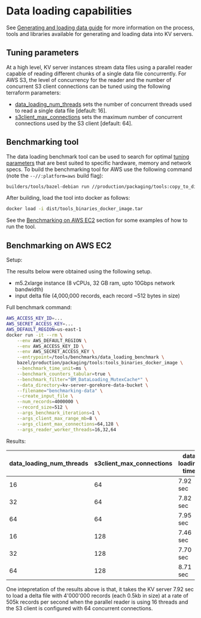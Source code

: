 # Data loading capabilities

See [Generating and loading data guide](loading_data.md) for more information on the process, tools
and libraries available for generating and loading data into KV servers.

## Tuning parameters

At a high level, KV server instances stream data files using a parallel reader capable of reading
different chunks of a single data file concurrently. For AWS S3, the level of concurrency for the
reader and the number of concurrent S3 client connections can be tuned using the following terraform
parameters:

-   [data_loading_num_threads](https://github.com/privacysandbox/fledge-key-value-service/blob/4d6f691b0d12f9604988c14f534f6e91f4025f29/production/terraform/aws/environments/kv_server_variables.tf)
    sets the number of concurrent threads used to read a single data file [default: 16].
-   [s3client_max_connections](https://github.com/privacysandbox/fledge-key-value-service/blob/4d6f691b0d12f9604988c14f534f6e91f4025f29/production/terraform/aws/environments/kv_server_variables.tf)
    sets the maximum number of concurrent connections used by the S3 client [default: 64].

## Benchmarking tool

The data loading benchmark tool can be used to search for optimal
[tuning parameters](#tuning-parameters) that are best suited to specific hardware, memory and
network specs. To build the benchmarking tool for AWS use the following command (note the
`--//:platform=aws` build flag):

```sh
builders/tools/bazel-debian run //production/packaging/tools:copy_to_dist --//:instance=local --//:platform=aws
```

After building, load the tool into docker as follows:

```sh
docker load -i dist/tools_binaries_docker_image.tar
```

See the [Benchmarking on AWS EC2](#benchmarking-on-aws-ec2) section for some examples of how to run
the tool.

## Benchmarking on AWS EC2

Setup:

The results below were obtained using the following setup.

-   m5.2xlarge instance (8 vCPUs, 32 GB ram, upto 10Gbps network bandwidth)
-   input delta file (4,000,000 records, each record ~512 bytes in size)

Full benchmark command:

```sh
AWS_ACCESS_KEY_ID=...
AWS_SECRET_ACCESS_KEY=...
AWS_DEFAULT_REGION=us-east-1
docker run -it --rm \
    --env AWS_DEFAULT_REGION \
    --env AWS_ACCESS_KEY_ID \
    --env AWS_SECRET_ACCESS_KEY \
    --entrypoint=/tools/benchmarks/data_loading_benchmark \
    bazel/production/packaging/tools:tools_binaries_docker_image \
    --benchmark_time_unit=ms \
    --benchmark_counters_tabular=true \
    --benchmark_filter="BM_DataLoading_MutexCache*" \
    --data_directory=kv-server-gorekore-data-bucket \
    --filename="benchmarking-data" \
    --create_input_file \
    --num_records=4000000 \
    --record_size=512 \
    --args_benchmark_iterations=1 \
    --args_client_max_range_mb=8 \
    --args_client_max_connections=64,128 \
    --args_reader_worker_threads=16,32,64
```

Results:

| data_loading_num_threads | s3client_max_connections | data loading time | num records per sec |
| ------------------------ | ------------------------ | ----------------- | ------------------- |
| 16                       | 64                       | 7.92 sec          | 505 k/s             |
| 32                       | 64                       | 7.82 sec          | 511 k/s             |
| 64                       | 64                       | 7.95 sec          | 503 k/s             |
| 16                       | 128                      | 7.46 sec          | 536 k/s             |
| 32                       | 128                      | 7.70 sec          | 519 k/s             |
| 64                       | 128                      | 8.71 sec          | 459 k/s             |

One intepretation of the results above is that, it takes the KV server 7.92 sec to load a delta file
with 4'000'000 records (each 0.5kb in size) at a rate of 505k records per second when the parallel
reader is using 16 threads and the S3 client is configured with 64 concurrent connections.
